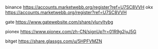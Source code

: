 binance
https://accounts.marketwebb.org/register?ref=U7SC8VVH
okx 
https://accounts.marketwebb.org/register?ref=U7SC8VVH

gate
https://www.gatewebsite.com/share/vlurvltybg


pionex
https://www.pionex.com/zh-CN/signUp?r=01R9g2jyJ5G

bitget
https://share.glassgs.com/u/5HPFVMZN
